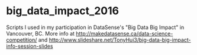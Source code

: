 # big_data_impact_2016
Scripts I used in my participation in DataSense's "Big Data Big Impact" in Vancouver, BC. More info at http://makedatasense.ca/data-science-competition/ and http://www.slideshare.net/TonyHui3/big-data-big-impact-info-session-slides

